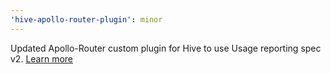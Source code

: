```yaml
---
'hive-apollo-router-plugin': minor
---
```


Updated Apollo-Router custom plugin for Hive to use Usage reporting spec v2. [Learn more](https://the-guild.dev/graphql/hive/docs/specs/usage-reports)
